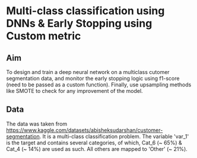 # Multi-class classification using DNNs & Early Stopping using Custom metric

## Aim

To design and train a deep neural network on a multiclass cutomer segmentation data, and monitor the early stopping logic using f1-score (need to be passed as a custom function). Finally, use upsampling methods like SMOTE to check for any improvement of the model.

## Data
The data was taken from https://www.kaggle.com/datasets/abisheksudarshan/customer-segmentation. It is a multi-class classification problem. The variable 'var_1' is the target and contains several categories, of which, Cat_6 (~ 65%) & Cat_4 (~ 14%) are used as such. All others are mapped to 'Other' (~ 21%).
